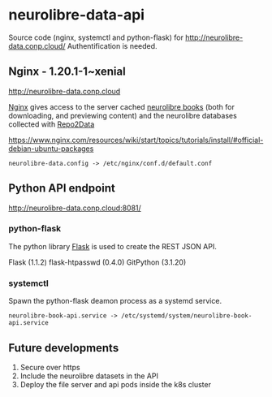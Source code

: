 # neurolibre-data-api
Source code (nginx, systemctl and python-flask) for http://neurolibre-data.conp.cloud/
Authentification is needed.

## Nginx - 1.20.1-1~xenial
http://neurolibre-data.conp.cloud

[Nginx](https://www.nginx.com/) gives access to the server cached [neurolibre books](https://github.com/neurolibre/neurolibre-books) (both for downloading, and previewing content) and the neurolibre databases collected with [Repo2Data](https://github.com/SIMEXP/Repo2Data)

https://www.nginx.com/resources/wiki/start/topics/tutorials/install/#official-debian-ubuntu-packages

```
neurolibre-data.config -> /etc/nginx/conf.d/default.conf
```

## Python API endpoint
http://neurolibre-data.conp.cloud:8081/
### python-flask
The python library [Flask](https://flask.palletsprojects.com/en/1.1.x/) is used to create the REST JSON API.

Flask (1.1.2)
flask-htpasswd (0.4.0)
GitPython (3.1.20)
### systemctl
Spawn the python-flask deamon process as a systemd service.
```
neurolibre-book-api.service -> /etc/systemd/system/neurolibre-book-api.service
```
## Future developments
1. Secure over https
2. Include the neurolibre datasets in the API
3. Deploy the file server and api pods inside the k8s cluster
